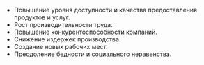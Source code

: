 - Повышение уровня доступности и качества предоставления продуктов и услуг.
- Рост производительности труда.
- Повышение конкурентоспособности компаний.
- Снижение издержек производства.
- Создание новых рабочих мест.
- Преодоление бедности и социального неравенства.